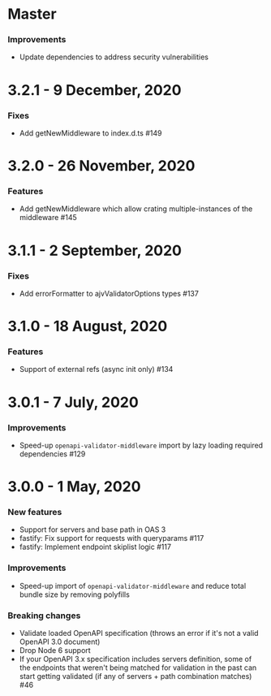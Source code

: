 # Master

### Improvements
- Update dependencies to address security vulnerabilities

# 3.2.1 - 9 December, 2020

### Fixes

- Add getNewMiddleware to index.d.ts #149

# 3.2.0 - 26 November, 2020

### Features
- Add getNewMiddleware which allow crating multiple-instances of the middleware #145

# 3.1.1 - 2 September, 2020

### Fixes
- Add errorFormatter to ajvValidatorOptions types #137

# 3.1.0 - 18 August, 2020

### Features
- Support of external refs (async init only) #134


# 3.0.1 - 7 July, 2020

### Improvements
- Speed-up `openapi-validator-middleware` import by lazy loading required dependencies #129


# 3.0.0 - 1 May, 2020

### New features

- Support for servers and base path in OAS 3 
- fastify: Fix support for requests with queryparams #117 
- fastify: Implement endpoint skiplist logic #117

### Improvements

- Speed-up import of `openapi-validator-middleware` and reduce total bundle size by removing polyfills

### Breaking changes

- Validate loaded OpenAPI specification (throws an error if it's not a valid OpenAPI 3.0 document)
- Drop Node 6 support
- If your OpenAPI 3.x specification includes servers definition, some of the endpoints that weren't being matched for validation in the past can start getting validated (if any of servers + path combination matches) #46
